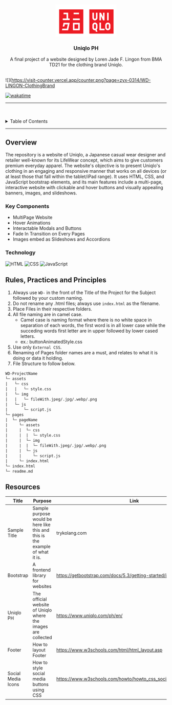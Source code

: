 <a name="readme-top">

<br/>

<br />
<div align="center">
  <a href="https://github.com/zyx-0314/">
  <!-- TODO: If you want to add logo or banner you can add it here -->
    <img src="./assets/img/Uniqlo Logo.png" alt="Uniqlo-Logo" width="auto" height="100">
  </a>
<!-- TODO: Change Title to the name of the title of your Project -->
  <h3 align="center">Uniqlo PH</h3>
</div>
<!-- TODO: Make a short description -->
<div align="center">
  A final project of a website designed by Loren Jade F. Lingon from BMA TD21 for the clothing brand Uniqlo.
</div>

<br />

<!-- TODO: Change the zyx-0314 into your github username  -->
<!-- TODO: Change the WD-Template-Project into the same name of your folder -->
![](https://visit-counter.vercel.app/counter.png?page=zyx-0314/WD-LINGON-ClothingBrand

[![wakatime](https://wakatime.com/badge/user/030f1a55-0207-40f8-af4f-6abbce842f40/project/d3e1574e-0d6b-4acd-a474-7aeba1c664c0.svg)](https://wakatime.com/badge/user/030f1a55-0207-40f8-af4f-6abbce842f40/project/d3e1574e-0d6b-4acd-a474-7aeba1c664c0)

---

<br />
<br />

<!-- TODO: If you want to add more layers for your readme -->
<details>
  <summary>Table of Contents</summary>
  <ol>
    <li>
      <a href="#overview">Overview</a>
      <ol>
        <li>
          <a href="#key-components">Key Components</a>
        </li>
        <li>
          <a href="#technology">Technology</a>
        </li>
      </ol>
    </li>
    <li>
      <a href="#rule,-practices-and-principles">Rules, Practices and Principles</a>
    </li>
    <li>
      <a href="#resources">Resources</a>
    </li>
  </ol>
</details>

---

## Overview

<!-- TODO: To be changed -->
<!-- The following are just sample -->
The repository is a website of Uniqlo, a Japanese casual wear designer and retailer well-known for its LifeWear concept, which aims to give customers premium everyday apparel. The website's objective is to present Uniqlo's clothing in an engaging and responsive manner that works on all devices (or at least those that fall within the tablet/iPad range). It uses HTML, CSS, and JavaScript bootstrap elements, and its main features include a multi-page, interactive website with clickable and hover buttons and visually appealing banners, images, and slideshows.

<!--Guiding Question:
- What is the project
- Whats the purpose
- What are key components
- What technology used and how it is used-->

### Key Components
<!-- TODO: List of Key Components -->
<!-- The following are just sample -->
- MultiPage Website
- Hover Animations
- Interactable Modals and Buttons
- Fade In Transition on Every Pages
- Images embed as Slideshows and Accordions

### Technology
<!-- TODO: List of Technology Used -->
![HTML](https://img.shields.io/badge/HTML-E34F26?style=for-the-badge&logo=html5&logoColor=white)
![CSS](https://img.shields.io/badge/CSS-1572B6?style=for-the-badge&logo=css3&logoColor=white)
![JavaScript](https://img.shields.io/badge/JavaScript-F7DF1E?style=for-the-badge&logo=javascript&logoColor=white)

## Rules, Practices and Principles
1. Always use `WD-` in the front of the Title of the Project for the Subject followed by your custom naming.
2. Do not rename any .html files; always use `index.html` as the filename.
3. Place Files in their respective folders.
4. All file naming are in camel case.
   - Camel case is naming format where there is no white space in separation of each words, the first word is in all lower case while the succeding words first letter are in upper followed by lower cased letters.
   - ex.: buttonAnimatedStyle.css
5. Use only `External CSS`.
6. Renaming of Pages folder names are a must, and relates to what it is doing or data it holding.
7. File Structure to follow below.

```
WD-ProjectName
└─ assets
|   └─ css
|   |   └─ style.css
|   └─ img
|   |   └─ fileWith.jpeg/.jpg/.webp/.png
|   └─ js
|       └─ script.js
└─ pages
|  └─ pageName
|     └─ assets
|     |  └─ css
|     |  |  └─ style.css
|     |  └─ img
|     |  |  └─ fileWith.jpeg/.jpg/.webp/.png
|     |  └─ js
|     |     └─ script.js
|     └─ index.html
└─ index.html
└─ readme.md
```

## Resources

<!-- TODO: Add References -->
| Title | Purpose | Link |
|-|-|-|
| Sample Title | Sample purpose would be here like this and this is the example of what it is. | trykolang.com |
| Bootstrap | A frontend library for websites | https://getbootstrap.com/docs/5.3/getting-started/introduction/ |
| Uniqlo PH | The official website of Uniqlo where the images are collected | https://www.uniqlo.com/ph/en/ |
| Footer | How to layout Footer | https://www.w3schools.com/html/html_layout.asp |
| Social Media Icons | How to style social media buttons using CSS | https://www.w3schools.com/howto/howto_css_social_media_buttons.asp |